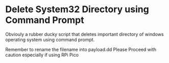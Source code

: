 # Delete System32 Directory using Command Prompt
Obviouly a rubber ducky script that deletes important directory of windows operating system using command prompt.

Remember to rename the filename into payload.dd 
Please Proceed with caution especially if using RPi Pico
